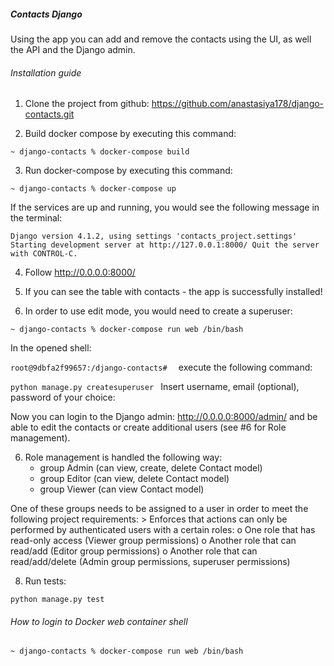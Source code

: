 ##### Contacts Django

Using the app you can add and remove the contacts using the UI, as well the API and the Django 
admin.

###### Installation guide

1. Clone the project from github:
 https://github.com/anastasiya178/django-contacts.git

2. Build docker compose by executing this command: 

`~ django-contacts % docker-compose build
`

3. Run docker-compose by executing this command:

`~ django-contacts % docker-compose up`

If the services are up and running, you would see the following 
message in the terminal: 

`Django version 4.1.2, using settings 'contacts_project.settings'
Starting development server at http://127.0.0.1:8000/
Quit the server with CONTROL-C.`

4. Follow http://0.0.0.0:8000/

5. If you can see the table with contacts - the app is successfully installed!

6. In order to use edit mode, you would need to create a superuser: 

`~ django-contacts % docker-compose run web /bin/bash`

In the opened shell: 

`root@9dbfa2f99657:/django-contacts# 
`
execute the following command:

`python manage.py createsuperuser
`
Insert username, email (optional), password of your choice:

Now you can login to the Django admin: http://0.0.0.0:8000/admin/
and be able to edit the contacts or create additional users (see #6 for Role 
management).

6. Role management is handled the following way:
    - group Admin (can view, create, delete Contact model)
    - group Editor (can view, delete Contact model)
    - group Viewer (can view Contact model)

One of these groups needs to be assigned to a user in order to meet the following project requirements:
    > Enforces that actions can only be performed by authenticated users with a certain roles:
        o	One role that has read-only access (Viewer group permissions)
        o	Another role that can read/add (Editor group permissions)
        o	Another role that can read/add/delete (Admin group permissions, superuser permissions)

8. Run tests:

`python manage.py test`

###### How to login to Docker web container shell

`~ django-contacts % docker-compose run web /bin/bash`
